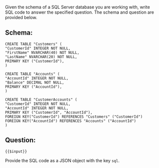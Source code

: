 Given the schema of a SQL Server database you are working with, write SQL code to answer the specified question.
The schema and question are provided below.

## Schema:

```
CREATE TABLE "Customers" (
"CustomerId" INTEGER NOT NULL,
"FirstName" NVARCHAR(40) NOT NULL,
"LastName" NVARCHAR(20) NOT NULL,
PRIMARY KEY ("CustomerId"),
)

CREATE TABLE "Accounts" (
"AccountId" INTEGER NOT NULL,
"Balance" DECIMAL NOT NULL,
PRIMARY KEY ("AccountId"),
)

CREATE TABLE "CustomerAccounts" (
"CustomerId" INTEGER NOT NULL,
"AccountId" INTEGER NOT NULL,
PRIMARY KEY ("CustomerId", "AccountId"),
FOREIGN KEY("CustomerId") REFERENCES "Customers" ("CustomerId")
FOREIGN KEY("AccountId") REFERENCES "Accounts" ("AccountId")
)
```

## Question:

```
{{$input}}
```

Provide the SQL code as a JSON object with the key `sql`.
